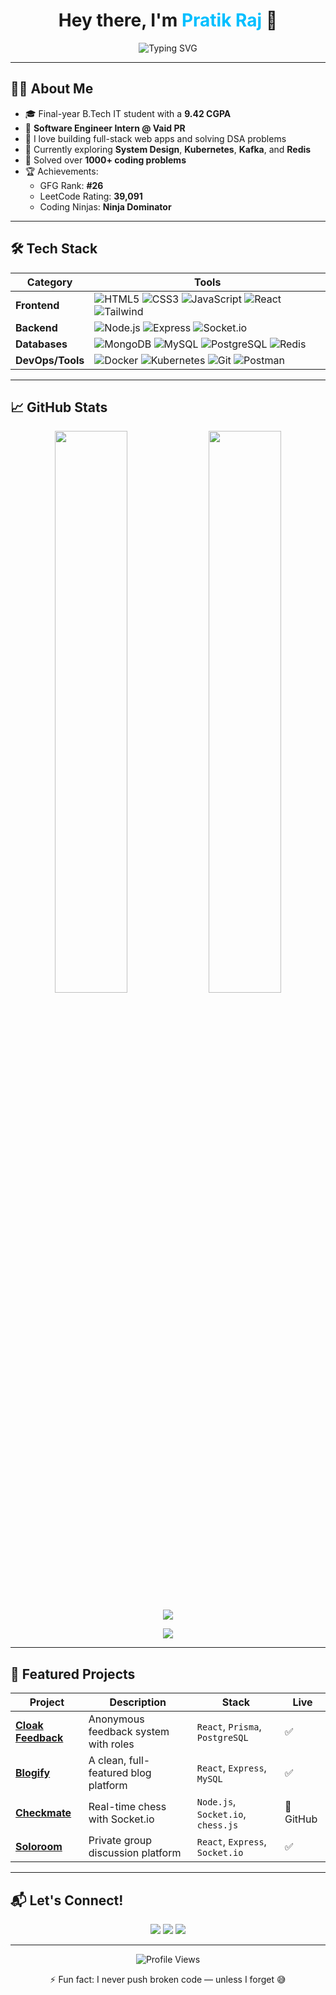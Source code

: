 <h1 align="center">Hey there, I'm <span style="color:#00bfff">Pratik Raj</span> 👋</h1>
<p align="center">
  <img src="https://readme-typing-svg.demolab.com?font=Fira+Code&size=24&pause=1200&color=00bfff&width=600&center=true&vCenter=true&lines=Full+Stack+Developer;Software+Engineer+Intern;Competitive+Programmer;Always+Learning+Something+New&duration=4000" alt="Typing SVG" />
</p>

---

## 🧑‍💻 About Me

- 🎓 Final-year B.Tech IT student with a **9.42 CGPA**
- 💼 **Software Engineer Intern @ Vaid PR**
- 🧠 I love building full-stack web apps and solving DSA problems
- 🚀 Currently exploring **System Design**, **Kubernetes**, **Kafka**, and **Redis**
- 🎯 Solved over **1000+ coding problems**  
- 🏆 Achievements:
  - GFG Rank: **#26**
  - LeetCode Rating: **39,091**
  - Coding Ninjas: **Ninja Dominator**

---

## 🛠️ Tech Stack

| Category        | Tools                                                                 |
|----------------|-----------------------------------------------------------------------|
| **Frontend**    | ![HTML5](https://img.shields.io/badge/HTML-E34F26?logo=html5&logoColor=fff) ![CSS3](https://img.shields.io/badge/CSS-1572B6?logo=css3&logoColor=fff) ![JavaScript](https://img.shields.io/badge/JavaScript-F7DF1E?logo=javascript&logoColor=000) ![React](https://img.shields.io/badge/React-61DAFB?logo=react&logoColor=000) ![Tailwind](https://img.shields.io/badge/TailwindCSS-06B6D4?logo=tailwind-css&logoColor=fff) |
| **Backend**     | ![Node.js](https://img.shields.io/badge/Node.js-339933?logo=node.js&logoColor=fff) ![Express](https://img.shields.io/badge/Express-000?logo=express&logoColor=fff) ![Socket.io](https://img.shields.io/badge/Socket.io-010101?logo=socket.io&logoColor=white) |
| **Databases**   | ![MongoDB](https://img.shields.io/badge/MongoDB-47A248?logo=mongodb&logoColor=fff) ![MySQL](https://img.shields.io/badge/MySQL-4479A1?logo=mysql&logoColor=fff) ![PostgreSQL](https://img.shields.io/badge/PostgreSQL-4169E1?logo=postgresql&logoColor=white) ![Redis](https://img.shields.io/badge/Redis-DC382D?logo=redis&logoColor=fff) |
| **DevOps/Tools**| ![Docker](https://img.shields.io/badge/Docker-2496ED?logo=docker&logoColor=fff) ![Kubernetes](https://img.shields.io/badge/Kubernetes-326CE5?logo=kubernetes&logoColor=fff) ![Git](https://img.shields.io/badge/Git-F05032?logo=git&logoColor=fff) ![Postman](https://img.shields.io/badge/Postman-FF6C37?logo=postman&logoColor=fff) |

---

## 📈 GitHub Stats

<p align="center">
  <img src="https://github-readme-stats.vercel.app/api?username=pratik6266&theme=radical&show_icons=true&hide=issues&hide_border=false&count_private=true" width="48%" />
  <img src="https://github-readme-streak-stats.herokuapp.com?user=pratik6266&theme=radical&hide_border=false" width="48%" />
</p>

<p align="center">
  <img src="https://github-readme-activity-graph.vercel.app/graph?username=pratik6266&theme=react-dark&area=true&hide_border=false" />
</p>

<p align="center">
  <img src="https://github-profile-summary-cards.vercel.app/api/cards/profile-details?username=pratik6266&theme=github_dark" />
</p>

---

## 📌 Featured Projects

| Project | Description | Stack | Live |
|--------|-------------|-------|------|
| **[Cloak Feedback](https://cloak-feedback-five.vercel.app/)** | Anonymous feedback system with roles | `React`, `Prisma`, `PostgreSQL` | ✅ |
| **[Blogify](https://blogify-pratik-raj.vercel.app/)** | A clean, full-featured blog platform | `React`, `Express`, `MySQL` | ✅ |
| **[Checkmate](https://github.com/pratik6266/Chess)** | Real-time chess with Socket.io | `Node.js`, `Socket.io`, `chess.js` | 🔗 GitHub |
| **[Soloroom](https://solo-room.vercel.app/)** | Private group discussion platform | `React`, `Express`, `Socket.io` | ✅ |

---

## 📬 Let's Connect!

<p align="center">
  <a href="mailto:pratikraj220011@gmail.com"><img src="https://img.shields.io/badge/Gmail-EA4335?style=for-the-badge&logo=gmail&logoColor=white" /></a>
  <a href="https://www.linkedin.com/in/pratik6266"><img src="https://img.shields.io/badge/LinkedIn-0077B5?style=for-the-badge&logo=linkedin&logoColor=white" /></a>
  <a href="https://pratik-raj-portfolio.vercel.app"><img src="https://img.shields.io/badge/Portfolio-000?style=for-the-badge&logo=vercel&logoColor=white" /></a>
</p>

---

<p align="center">
  <img src="https://komarev.com/ghpvc/?username=pratik6266&style=flat-square&color=blue" alt="Profile Views" />
</p>

<p align="center">⚡ Fun fact: I never push broken code — unless I forget 😅</p>
